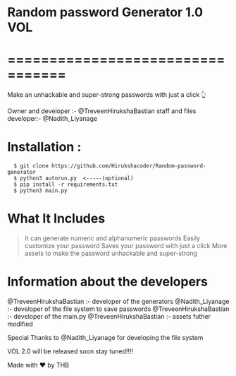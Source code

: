 # Random password Generator 1.0 VOL
# =================================

Make an unhackable and super-strong passwords with just a click 👆

Owner and developer :- @TreveenHirukshaBastian
staff and files developer:- @Nadith_Liyanage



# Installation :

      $ git clone https://github.com/Hirukshacoder/Random-password-generator
      $ python3 autorun.py  <-----(optional)
      $ pip install -r requirements.txt
      $ python3 main.py


# What It Includes
 
 > It can generate numeric and alphanumeric passwords
 > Easily customize your password
 > Saves your password with just a click
 > More assets to make the password unhackable and super-strong


# Information about the developers
@TreveenHirukshaBastian :- developer of the generators
@Nadith_Liyanage :- developer of the file system to save passwords
@TreveenHirukshaBastian :- developer of the main.py
@TreveenHirukshaBastian :- assets futher modified

Special Thanks to @Nadith_Liyanage for developing the file system

VOL 2.0 will be released soon stay tuned!!!!

Made with ❤ by THB
